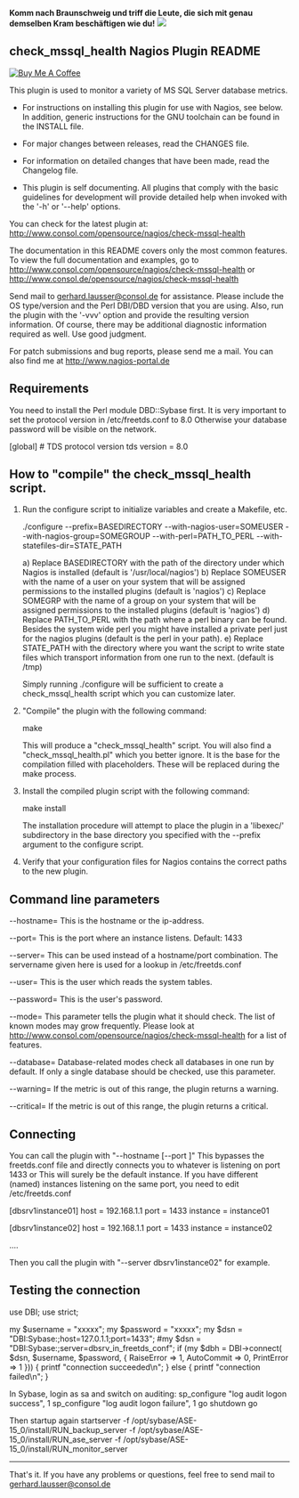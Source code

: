 **Komm nach Braunschweig und triff die Leute, die sich mit genau demselben Kram beschäftigen wie du!**
<a href="https://monitors-2018.tu-braunschweig.de/dokuwiki/doku.php"><img src="https://labs.consol.de/assets/images/braunschweig-banner.gif"></a>

check_mssql_health Nagios Plugin README
---------------------

<div> 
<a href="https://www.buymeacoffee.com/bsNED0Wct" target="_blank"><img src="https://www.buymeacoffee.com/assets/img/custom_images/black_img.png" alt="Buy Me A Coffee" style="height: auto !important;width: auto !important;" ></a>
</div> 

This plugin is used to monitor a variety of MS SQL Server database metrics. 

* For instructions on installing this plugin for use with Nagios,
  see below. In addition, generic instructions for the GNU toolchain
  can be found in the INSTALL file.

* For major changes between releases, read the CHANGES file.

* For information on detailed changes that have been made,
  read the Changelog file.

* This plugin is self documenting.  All plugins that comply with
  the basic guidelines for development will provide detailed help when
  invoked with the '-h' or '--help' options.

You can check for the latest plugin at:
  http://www.consol.com/opensource/nagios/check-mssql-health

The documentation in this README covers only the most common features.
To view the full documentation and examples, go to 
  http://www.consol.com/opensource/nagios/check-mssql-health or
  http://www.consol.de/opensource/nagios/check-mssql-health

Send mail to gerhard.lausser@consol.de for assistance.
Please include the OS type/version and the Perl DBI/DBD version
that you are using.
Also, run the plugin with the '-vvv' option and provide the resulting 
version information.  Of course, there may be additional diagnostic information
required as well.  Use good judgment.

For patch submissions and bug reports, please send me a mail. You can also find
me at http://www.nagios-portal.de

Requirements
--------------------------------------------------------
You need to install the Perl module DBD::Sybase first.
It is very important to set the protocol version in /etc/freetds.conf to 8.0
Otherwise your database password will be visible on the network.

[global]
        # TDS protocol version
        tds version = 8.0



How to "compile" the check_mssql_health script.
--------------------------------------------------------

1) Run the configure script to initialize variables and create a Makefile, etc.

	./configure --prefix=BASEDIRECTORY --with-nagios-user=SOMEUSER --with-nagios-group=SOMEGROUP --with-perl=PATH_TO_PERL --with-statefiles-dir=STATE_PATH

   a) Replace BASEDIRECTORY with the path of the directory under which Nagios
      is installed (default is '/usr/local/nagios')
   b) Replace SOMEUSER with the name of a user on your system that will be
      assigned permissions to the installed plugins (default is 'nagios')
   c) Replace SOMEGRP with the name of a group on your system that will be
      assigned permissions to the installed plugins (default is 'nagios')
   d) Replace PATH_TO_PERL with the path where a perl binary can be found.
      Besides the system wide perl you might have installed a private perl
      just for the nagios plugins (default is the perl in your path).
   e) Replace STATE_PATH with the directory where you want the script to
      write state files which transport information from one run to the next.
      (default is /tmp)

   Simply running ./configure will be sufficient to create a check_mssql_health
   script which you can customize later.
      

2) "Compile" the plugin with the following command:

	make

    This will produce a "check_mssql_health" script. You will also find
    a "check_mssql_health.pl" which you better ignore. It is the base for
    the compilation filled with placeholders. These will be replaced during
    the make process.


3) Install the compiled plugin script with the following command:

	make install

   The installation procedure will attempt to place the plugin in a 
   'libexec/' subdirectory in the base directory you specified with
   the --prefix argument to the configure script.


4) Verify that your configuration files for Nagios contains
   the correct paths to the new plugin.


Command line parameters
-----------------------

--hostname=<the database server>
   This is the hostname or the ip-address.

--port=<the instance port>
   This is the port where an instance listens. Default: 1433

--server=<the database server>
   This can be used instead of a hostname/port combination.
   The servername given here is used for a lookup in /etc/freetds.conf

--user=<username>
   This is the user which reads the system tables.

--password=<secret>
   This is the user's password.

--mode=<operation mode>
   This parameter tells the plugin what it should check.
   The list of known modes may grow frequently. Please look at 
   http://www.consol.com/opensource/nagios/check-mssql-health for a list
   of features.

--database=<database name>
  Database-related modes check all databases in one run by default.
  If only a single database should be checked, use this parameter.

--warning=<warning threshold>
  If the metric is out of this range, the plugin returns a warning.

--critical=<critical threshold>
  If the metric is out of this range, the plugin returns a critical.

   
Connecting 
----------


You can call the plugin with "--hostname <ip or dns-name> [--port <port number>]"
This bypasses the freetds.conf file and directly connects you to 
whatever is listening on port 1433 or <port number>
This will surely be the default instance. If you have different (named) instances
listening on the same port, you need to edit /etc/freetds.conf

[dbsrv1instance01] 
        host = 192.168.1.1 
        port = 1433 
        instance = instance01 
        
[dbsrv1instance02] 
        host = 192.168.1.1 
        port = 1433 
        instance = instance02 

....

Then you call the plugin with "--server dbsrv1instance02" for example.

Testing the connection
----------------------

use DBI;
use strict;

my $username = "xxxxx";
my $password = "xxxxx";
my $dsn = "DBI:Sybase:;host=127.0.1.1;port=1433";
#my $dsn = "DBI:Sybase:;server=dbsrv_in_freetds_conf";
if (my $dbh = DBI->connect(
    $dsn, $username, $password,
    { RaiseError => 1, AutoCommit => 0, PrintError => 1 })) {
  printf "connection succeeded\n";
} else {
  printf "connection failed\n";
}

In Sybase, login as sa and switch on auditing:
sp_configure "log audit logon success", 1
sp_configure "log audit logon failure", 1
go
shutdown
go

Then startup again
startserver -f /opt/sybase/ASE-15_0/install/RUN_backup_server  -f /opt/sybase/ASE-15_0/install/RUN_ase_server -f /opt/sybase/ASE-15_0/install/RUN_monitor_server



--------------------------------------
That's it.  If you have any problems or questions, feel free to send mail
to gerhard.lausser@consol.de
